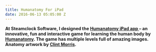 ```yaml
---
title: Humanatomy For iPad
date: 2016-06-13 05:05:00 Z
---
```


**At Steamclock Software, I designed the [Humanatomy iPad app ](https://www.kickstarter.com/projects/329391971/the-fun-way-to-master-human-anatomy-humanatomy)– an innovative, fun and interactive game for learning the human body by [Humanatomy](http://humanatomy.ca/). The game has multiple levels full of amazing images. Anatomy artwork by [Clint Morris](http://www.morclintart.com/).**